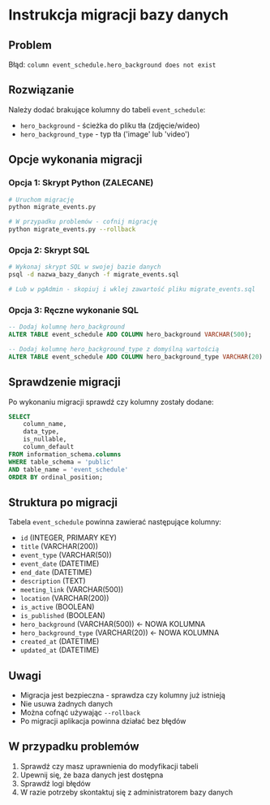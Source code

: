 # Instrukcja migracji bazy danych

## Problem
Błąd: `column event_schedule.hero_background does not exist`

## Rozwiązanie
Należy dodać brakujące kolumny do tabeli `event_schedule`:
- `hero_background` - ścieżka do pliku tła (zdjęcie/wideo)
- `hero_background_type` - typ tła ('image' lub 'video')

## Opcje wykonania migracji

### Opcja 1: Skrypt Python (ZALECANE)
```bash
# Uruchom migrację
python migrate_events.py

# W przypadku problemów - cofnij migrację
python migrate_events.py --rollback
```

### Opcja 2: Skrypt SQL
```bash
# Wykonaj skrypt SQL w swojej bazie danych
psql -d nazwa_bazy_danych -f migrate_events.sql

# Lub w pgAdmin - skopiuj i wklej zawartość pliku migrate_events.sql
```

### Opcja 3: Ręczne wykonanie SQL
```sql
-- Dodaj kolumnę hero_background
ALTER TABLE event_schedule ADD COLUMN hero_background VARCHAR(500);

-- Dodaj kolumnę hero_background_type z domyślną wartością
ALTER TABLE event_schedule ADD COLUMN hero_background_type VARCHAR(20) DEFAULT 'image';
```

## Sprawdzenie migracji
Po wykonaniu migracji sprawdź czy kolumny zostały dodane:

```sql
SELECT 
    column_name, 
    data_type, 
    is_nullable, 
    column_default
FROM information_schema.columns 
WHERE table_schema = 'public' 
AND table_name = 'event_schedule'
ORDER BY ordinal_position;
```

## Struktura po migracji
Tabela `event_schedule` powinna zawierać następujące kolumny:
- `id` (INTEGER, PRIMARY KEY)
- `title` (VARCHAR(200))
- `event_type` (VARCHAR(50))
- `event_date` (DATETIME)
- `end_date` (DATETIME)
- `description` (TEXT)
- `meeting_link` (VARCHAR(500))
- `location` (VARCHAR(200))
- `is_active` (BOOLEAN)
- `is_published` (BOOLEAN)
- `hero_background` (VARCHAR(500)) ← NOWA KOLUMNA
- `hero_background_type` (VARCHAR(20)) ← NOWA KOLUMNA
- `created_at` (DATETIME)
- `updated_at` (DATETIME)

## Uwagi
- Migracja jest bezpieczna - sprawdza czy kolumny już istnieją
- Nie usuwa żadnych danych
- Można cofnąć używając `--rollback`
- Po migracji aplikacja powinna działać bez błędów

## W przypadku problemów
1. Sprawdź czy masz uprawnienia do modyfikacji tabeli
2. Upewnij się, że baza danych jest dostępna
3. Sprawdź logi błędów
4. W razie potrzeby skontaktuj się z administratorem bazy danych

